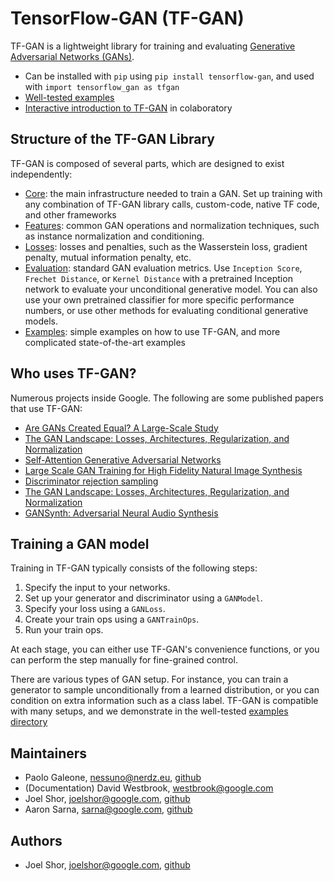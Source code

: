 # TensorFlow-GAN (TF-GAN)

TF-GAN is a lightweight library for training and evaluating [Generative
Adversarial Networks (GANs)](https://arxiv.org/abs/1406.2661).


* Can be installed with `pip` using `pip install tensorflow-gan`, and used
with `import tensorflow_gan as tfgan`
* [Well-tested examples](https://github.com/tensorflow/gan/tensorflow_gan/examples/)
* [Interactive introduction to TF-GAN](https://github.com/tensorflow/gan/blob/master/tensorflow_gan/examples/colab_notebooks/tfgan_tutorial.ipynb) in colaboratory

## Structure of the TF-GAN Library

TF-GAN is composed of several parts, which are designed to exist independently:

*   [Core](https://github.com/tensorflow/gan/tensorflow_gan/python/train.py):
    the main infrastructure needed to train a GAN. Set up training with
    any combination of TF-GAN library calls, custom-code, native TF code, and other frameworks
*   [Features](https://github.com/tensorflow/gan/tensorflow_gan/python/features/):
    common GAN operations and
    normalization techniques, such as instance normalization and conditioning.
*   [Losses](https://github.com/tensorflow/gan/tensorflow_gan/python/losses/):
    losses and
    penalties, such as the Wasserstein loss, gradient penalty, mutual
    information penalty, etc.
*   [Evaluation](https://github.com/tensorflow/gan/tensorflow_gan/python/eval/):
    standard GAN evaluation metrics.
    Use `Inception Score`, `Frechet Distance`, or `Kernel Distance` with a
    pretrained Inception network to evaluate your unconditional generative
    model. You can also use your own pretrained classifier for more specific
    performance numbers, or use other methods for evaluating conditional
    generative models.
*   [Examples](https://github.com/tensorflow/gan/tensorflow_gan/):
    simple examples on how to use TF-GAN, and more complicated state-of-the-art examples

## Who uses TF-GAN?

Numerous projects inside Google. The following are some published papers that use TF-GAN:

* [Are GANs Created Equal? A Large-Scale Study](https://arxiv.org/abs/1711.10337)
* [The GAN Landscape: Losses, Architectures, Regularization, and Normalization](https://arxiv.org/abs/1807.04720)
* [Self-Attention Generative Adversarial Networks](https://arxiv.org/abs/1805.08318)
* [Large Scale GAN Training for High Fidelity Natural Image Synthesis](https://arxiv.org/abs/1809.11096)
* [Discriminator rejection sampling](https://arxiv.org/abs/1810.06758)
* [The GAN Landscape: Losses, Architectures, Regularization, and Normalization](https://arxiv.org/abs/1807.04720)
* [GANSynth: Adversarial Neural Audio Synthesis](https://arxiv.org/abs/1902.08710)

## Training a GAN model

Training in TF-GAN typically consists of the following steps:

1. Specify the input to your networks.
1. Set up your generator and discriminator using a `GANModel`.
1. Specify your loss using a `GANLoss`.
1. Create your train ops using a `GANTrainOps`.
1. Run your train ops.

At each stage, you can either use TF-GAN's convenience functions, or you can
perform the step manually for fine-grained control.

There are various types of GAN setup. For instance, you can train a generator
to sample unconditionally from a learned distribution, or you can condition on
extra information such as a class label. TF-GAN is compatible with many setups,
and we demonstrate in the well-tested [examples directory](https://github.com/tensorflow/gan/tensorflow_gan/examples/)


## Maintainers

* Paolo Galeone, nessuno@nerdz.eu, [github](https://github.com/galeone)
* (Documentation) David Westbrook, westbrook@google.com
* Joel Shor, joelshor@google.com, [github](https://github.com/joel-shor)
* Aaron Sarna, sarna@google.com, [github](https://githun.com/aaronsarna)

## Authors
* Joel Shor, joelshor@google.com, [github](https://github.com/joel-shor)
